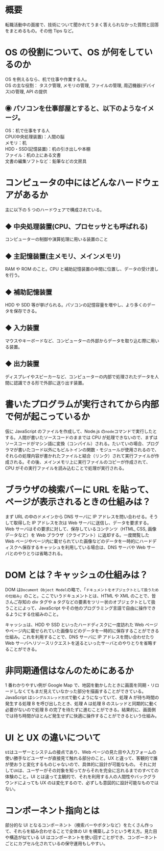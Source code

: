 # 概要

転職活動中の面接で、技術について聞かれてうまく答えられなかった質問と回答をまとめるもの。その他 Tips など。

# OS の役割について、OS が何をしているのか

OS を例えるなら、机で仕事や作業する人。  
OS の主な役割：
タスク管理,
メモリの管理,
ファイルの管理,
周辺機器(デバイス)の管理,
API の提供

## ◉ パソコンを仕事部屋とすると、以下のようなイメージ。

OS：机で仕事をする人  
CPU(中央処理装置)：人間の脳  
メモリ：机  
HDD・SSD(記憶装置)：机の引き出しや本棚  
ファイル：机の上にある文書  
文書の編集ソフトなど：鉛筆などの文房具

# コンピュータの中にはどんなハードウェアがあるか

主に以下の 5 つのハードウェアで構成されている。

## ◆ 中央処理装置(CPU、プロセッサとも呼ばれる)

コンピューターの制御や演算処理に用いる装置のこと

## ◆ 主記憶装置(主メモリ、メインメモリ)

RAM や ROM のこと。CPU と補助記憶装置の中間に位置し、データの受け渡しを行う。

## ◆ 補助記憶装置

HDD や SDD 等が挙げられる。パソコンの記憶容量を増やし、より多くのデータを保存できる。

## ◆ 入力装置

マウスやキーボードなど、コンピューターの外部からデータを取り込む際に用いる装置。

## ◆ 出力装置

ディスプレイやスピーカーなど、コンピューターの内部で処理されたデータを人間に認識できる形で外部に送り出す装置。

# 書いたプログラムが実行されてから内部で何が起こっているか

仮に JavaScript のファイルを作成して、Node.js の`node`コマンドで実行したとする。人間が書いたソースコードのままでは CPU が処理できないので、まずはソースコードがマシン語に変換（コンパイル）される。たいていの場合、プログラマが書いたコード以外にもビルトインの関数・モジュールが使用されるので、それらの処理内容が書かれたファイルと結合（リンク）されて実行ファイルが作成される。その後、メインメモリ上に実行ファイルのコピーが作成されて、CPU がその実行ファイルを読み込むことで処理が実行される。

# ブラウザの検索バーに URL を貼って、ページが表示されるときの仕組みは？

まず URL の中のドメインから DNS サーバに IP アドレスを問い合わせる。そうして取得した IP アドレスを次は Web サーバに送信し、データを要求する。Web サーバはその要求に対して、保存しているコンテンツ（HTML, CSS, 画像データなど）を Web ブラウザ（クライアント）に返却する。一度閲覧した Web ページやページ内に載せられていた画像などのデータを一時的にハードディスクへ保存するキャッシュを利用している場合は、DNS サーバや Web サーバとのやりとりは省略される。

# DOM とは？キャッシュの仕組みは？

DOM は`Document Object Model`の略で、「`ドキュメントをオブジェクトとして扱うための仕組み`」のこと。ここでいうドキュメントとは、HTML や XML のことで、皆さんご存知の div タグや a タグなどの要素をツリー状のオブジェクトとして扱うことによって、JavaScript やその他のプログラミング言語で自由に操作できるようにする仕組みのこと。

キャッシュは、HDD や SSD といったハードディスクに一度訪れた Web ページやページ内に載せられていた画像などのデータを一時的に保存することができる仕組み。これを利用することで、DNS サーバに IP アドレスを問い合わせたり Web サーバへリソースリクエストを送るといったサーバとのやりとりを省略することができる。

# 非同期通信はなんのためにあるか

1 番わかりやすい例が Google Map で、地図を動かしたときに画面を同期・リロードしなくてもまだ見えていなかった部分を描画することができている。
JavaScript は`シングルスレッド方式`で動くようになっていて、処理 A が待ち時間の発生する処理 B を呼び出したとき、処理 A は処理 B のスレッドと同期的に動く必要がないので処理 B の完了を待たずに進むことができる。結果的に、画面側では待ち時間がほとんど発生せずに快適に操作することができるという仕組み。

# UI と UX の違いについて

`UI`はユーザーとシステムの接点であり、Web ページの見た目や入力フォームの使い勝手などユーザーが直接見て触れる部分のこと。UX と違って、客観的で誰が使おうと変化するものじゃないので、具体的に設計が可能なもの。
それに対して`UX`は、ユーザーがその対象を知ってからそれを完全に忘れるまでのすべての体験のこと。UI とは違って主観的で、それを利用する人の人間性やバックグラウンドによっても UX のは変化するので、必ずしも意図的に設計可能なものではない。

# コンポーネント指向とは

部分的な UI となるコンポーネント（検索バーやボタンなど）をたくさん作って、それらを組み合わせることで全体の UI を構築しようという考え方。見た目や構造が似ている UI はコンポーネントを使い回すことができ、コンポーネントごとにカプセル化されているの保守運用もしやすい。

